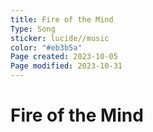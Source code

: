 ```yaml
---
title: Fire of the Mind
Type: Song
sticker: lucide//music
color: "#eb3b5a"
Page created: 2023-10-05
Page modified: 2023-10-31
---
```


# Fire of the Mind
